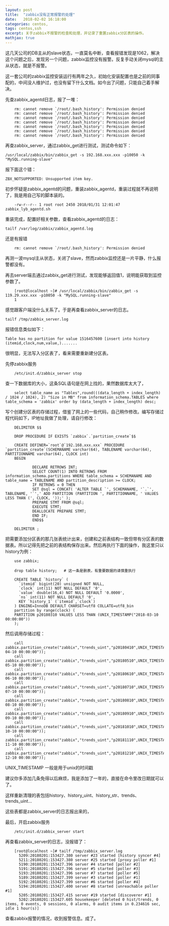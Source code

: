 ```yaml
---
layout: post
title:  "zabbix没有正常报警的处理"
date:   2018-02-02 16:18:00
categories: centos,
tags: centos,ssh
excerpt: 关于zabbix不报警的检查和处理，并记录了重置zabbix分区表的操作。
mathjax: true
---
```




这几天公司的DB主从的slave状态，一直莫名中断，查看报错发现是1062，解决这个问题之后，发现另一个问题，zabbix监控没有报警。反复手动关闭mysql的主从状态，就是不报警。

这一套公司的zabbix监控安装运行有两年之久，初始化安装配置也是之前的同事配的，中间没人维护过，也没有留下什么文档。如今出了问题，只能自己着手解决。

先查zabbix_agentd日志，报了一堆：


```
    rm: cannot remove `/root/.bash_history': Permission denied  
    rm: cannot remove `/root/.bash_history': Permission denied  
    rm: cannot remove `/root/.bash_history': Permission denied  
    rm: cannot remove `/root/.bash_history': Permission denied  
    rm: cannot remove `/root/.bash_history': Permission denied  
    rm: cannot remove `/root/.bash_history': Permission denied  
    rm: cannot remove `/root/.bash_history': Permission denied  
```

再查zabbix_server，通过zabbix_get进行测试，测试命令如下：
```
/usr/local/zabbix/bin/zabbix_get -s 192.168.xxx.xxx -p10050 -k "MySQL.running-slave"
```
报下面这个错：
```
ZBX_NOTSUPPORTED: Unsupported item key.
```

初步怀疑是zabbix_agentd的问题，重装zabbix_agentd，重装过程就不再说明了，我是用自己写的脚本装的。

```
    -rw-r--r-- 1 root root 2450 2018/01/31 12:01:47 zabbix_lyb_agentd.sh  
```

重装完成，配置好相关参数，查看zabbix_agentd的日志：

```
tailf /var/log/zabbix/zabbix_agentd.log
```
还是有报错
```
    rm: cannot remove `/root/.bash_history': Permission denied  
```

再测一波mysql主从状态，关闭了slave，然而zabbix监控还是一片平静，什么报警都没有。

再去server端去通过zabbix_get进行测试，发现能够返回值1，说明能获取到监控参数了。

```
    [root@localhost ~]# /usr/local/zabbix/bin/zabbix_get -s 119.29.xxx.xxx -p10050 -k "MySQL.running-slave"    
    1  
```


感觉跟客户端没什么关系了。于是再查看zabbix_server的日志。
```
tailf /tmp/zabbix_server.log
```

报错信息类似如下：
```
Table has no partition for value 1516457600 [insert into history (itemid,clock,num,value,).......
```

很明显，无法写入分区表了，看来需要重新建分区表。

先停zabbix服务
```
    /etc/init.d/zabbix_server stop 
```
查一下数据库的大小，这条SQL语句是在网上找的，果然数据库太大了，

```
    select table_name as "Tables",round(((data_length + index_length) / 1024 / 1024), 2) "Size in MB" from information_schema.TABLES where table_schema = 'zabbix' order by (data_length + index_length) desc;  
```


写个创建分区表的存储过程，借鉴了网上的一些代码，自己稍作修改。编写存储过程代码如下，IP地址我做了处理，请自行修改：


```
    DELIMITER $$  
      
    DROP PROCEDURE IF EXISTS `zabbix`.`partition_create`$$  
      
    CREATE DEFINER=`root`@`192.168.xxx.xxx` PROCEDURE `partition_create`(SCHEMANAME varchar(64), TABLENAME varchar(64), PARTITIONNAME varchar(64), CLOCK int)  
    BEGIN  
       
            DECLARE RETROWS INT;  
            SELECT COUNT(1) INTO RETROWS FROM information_schema.partitions WHERE table_schema = SCHEMANAME AND table_name = TABLENAME AND partition_description >= CLOCK;  
            IF RETROWS = 0 THEN  
            SET @sql = CONCAT( 'ALTER TABLE `', SCHEMANAME, '`.`', TABLENAME, '`',' ADD PARTITION (PARTITION ', PARTITIONNAME, ' VALUES LESS THAN (', CLOCK, '));' );  
            PREPARE STMT FROM @sql;  
            EXECUTE STMT;  
            DEALLOCATE PREPARE STMT;  
            END IF;  
            END$$  
      
    DELIMITER ;  
```


把需要添加分区表的那几张表统计出来，创建和之前表结构一致但带有分区表的数据表。所以记得先把之前的表结构保存出来。然后再执行下面的操作，我这里只以history为例：

```
    use zabbix;  
      
    drop table history;   # 这一条是删表，有重要数据的请慎重执行  
      
    CREATE TABLE `history` (  
      `itemid` bigint(20) unsigned NOT NULL,  
      `clock` int(11) NOT NULL DEFAULT '0',  
      `value` double(16,4) NOT NULL DEFAULT '0.0000',  
      `ns` int(11) NOT NULL DEFAULT '0',  
      KEY `history_1` (`itemid`,`clock`)  
    ) ENGINE=InnoDB DEFAULT CHARSET=utf8 COLLATE=utf8_bin  
    partition by range(clock) (  
    PARTITION p20180310 VALUES LESS THAN (UNIX_TIMESTAMP("2018-03-10 00:00:00"))  
    );  
```
然后调用存储过程：

```
    call zabbix.partition_create("zabbix","trends_uint","p20180410",UNIX_TIMESTAMP("2018-04-10 00:00:00"));  
    call zabbix.partition_create("zabbix","trends_uint","p20180510",UNIX_TIMESTAMP("2018-05-10 00:00:00"));  
    call zabbix.partition_create("zabbix","trends_uint","p20180610",UNIX_TIMESTAMP("2018-06-10 00:00:00"));  
    call zabbix.partition_create("zabbix","trends_uint","p20180710",UNIX_TIMESTAMP("2018-07-10 00:00:00"));  
    call zabbix.partition_create("zabbix","trends_uint","p20180810",UNIX_TIMESTAMP("2018-08-10 00:00:00"));  
    call zabbix.partition_create("zabbix","trends_uint","p20180910",UNIX_TIMESTAMP("2018-09-10 00:00:00"));  
    call zabbix.partition_create("zabbix","trends_uint","p20181010",UNIX_TIMESTAMP("2018-10-10 00:00:00"));  
    call zabbix.partition_create("zabbix","trends_uint","p20181110",UNIX_TIMESTAMP("2018-11-10 00:00:00"));  
    call zabbix.partition_create("zabbix","trends_uint","p20181210",UNIX_TIMESTAMP("2018-12-10 00:00:00"));  
```   
UNIX_TIMESTAMP 一般是用于unix的时间戳  

建议你多添加几条免得以后麻烦，我是添加了一年的，直接在命令里改日期就可以了。

这样重新清理的表包括history、history_uint、history_str、trends、trends_uint...

这些表都是zabbix_server的日志报出来的，

最后，开启zabbix服务

```
    /etc/init.d/zabbix_server start  
```

再查看zabbix_server的日志，没报错了：

```
    [root@localhost ~]# tailf /tmp/zabbix_server.log     
      5209:20180201:153427.380 server #23 started [history syncer #4]  
      5211:20180201:153427.380 server #25 started [proxy poller #1]  
      5190:20180201:153427.396 server #4 started [poller #2]  
      5191:20180201:153427.396 server #5 started [poller #3]  
      5193:20180201:153427.396 server #7 started [poller #5]  
      5189:20180201:153427.399 server #3 started [poller #1]  
      5192:20180201:153427.399 server #6 started [poller #4]  
      5194:20180201:153427.400 server #8 started [unreachable poller #1]  
      5205:20180201:153427.415 server #19 started [discoverer #1]  
      5202:20180201:153427.605 housekeeper [deleted 0 hist/trends, 0 items, 0 events, 0 sessions, 0 alarms, 0 audit items in 0.234616 sec, idle 1 hour(s)]  
```

查看zabbix报警的情况，收到报警信息。成了。

